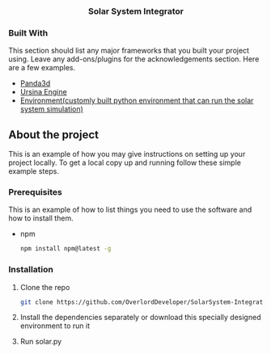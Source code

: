 

  <h3 align="center">Solar System Integrator</h3>



### Built With

This section should list any major frameworks that you built your project using. Leave any add-ons/plugins for the acknowledgements section. Here are a few examples.
* [Panda3d](https://www.panda3d.org/)
* [Ursina Engine](https://www.ursinaengine.org/)
* [Environment(customly built python environment that can run the solar system simulation)](https://mega.nz/file/GFcjHQpD#Gf-ZGDoWQ0lLk_KM4wyJ0yg8zmFrU5F_-h1TbuPWyUM)


<!-- GETTING STARTED -->
## About the project

This is an example of how you may give instructions on setting up your project locally.
To get a local copy up and running follow these simple example steps.

### Prerequisites

This is an example of how to list things you need to use the software and how to install them.
* npm
  ```sh
  npm install npm@latest -g
  ```

### Installation

1. Clone the repo
   ```sh
   git clone https://github.com/OverlordDeveloper/SolarSystem-Integrator.git
   ```
2. Install the dependencies separately or download this specially designed environment to run it

3. Run solar.py




